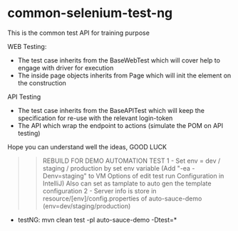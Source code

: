# common-selenium-test-ng

This is the common test API for training purpose

WEB Testing:
 - The test case inherits from the BaseWebTest which will cover help to engage with driver for execution
 - The inside page objects inherits from Page which will init the element on the construction

API Testing
 - The test case inherits from the BaseAPITest which will keep the specification for re-use with the relevant login-token
 - The API which wrap the endpoint to actions (simulate the POM on API testing)

Hope you can understand well the ideas,
GOOD LUCK

>> REBUILD FOR DEMO AUTOMATION TEST
1 - Set env = dev / staging / production by set env variable (Add "-ea -Denv=staging" to VM Options of edit test run Configuration in IntelliJ)
> Also can set as tamplate to auto gen the template configuration
2 - Server info is store in resource/[env]/config.properties of auto-sauce-demo (env=dev/staging/production)

- testNG: mvn clean test -pl auto-sauce-demo -Dtest=*





